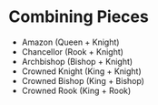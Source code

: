 # Combining Pieces

* Amazon (Queen + Knight)
* Chancellor (Rook + Knight)
* Archbishop (Bishop + Knight)
* Crowned Knight (King + Knight)
* Crowned Bishop (King + Bishop)
* Crowned Rook (King + Rook)
